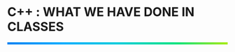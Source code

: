 # C++ : WHAT WE HAVE DONE IN CLASSES
<hr style="height: 5px; border: none; background-image: linear-gradient(to right, #0081f2, #00acff, #00ccdc, #00e286, #a8eb12);">
